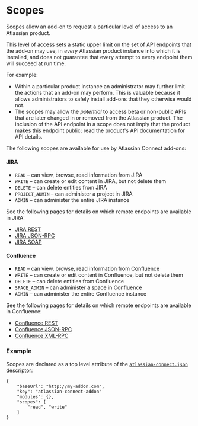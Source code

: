 # Scopes

Scopes allow an add-on to request a particular level of access to an Atlassian product.

This level of access sets a static upper limit on the set of API endpoints that the add-on may use, in *every* Atlassian product instance into which it is installed,
and does not guarantee that every attempt to every endpoint them will succeed at run time.

For example:

* Within a particular product instance an administrator may further limit the actions that an add-on may perform. This is valuable because it allows administrators
to safely install add-ons that they otherwise would not.
* The scopes may allow the *potential* to access beta or non-public APIs that are later changed in or removed from the Atlassian product. The inclusion of the API
endpoint in a scope does not imply that the product makes this endpoint public: read the product's API documentation for API details.

The following scopes are available for use by Atlassian Connect add-ons:

#### JIRA

* `READ` &ndash; can view, browse, read information from JIRA
* `WRITE` &ndash; can create or edit content in JIRA, but not delete them
* `DELETE` &ndash; can delete entities from JIRA
* `PROJECT_ADMIN` &ndash; can administer a project in JIRA
* `ADMIN` &ndash; can administer the entire JIRA instance

See the following pages for details on which remote endpoints are available in JIRA:

* [JIRA REST](../scopes/jira-rest-scopes.html)
* [JIRA JSON-RPC](../scopes/jira-jsonrpc-scopes.html)
* [JIRA SOAP](../scopes/jira-soap-scopes.html)

#### Confluence

* `READ` &ndash; can view, browse, read information from Confluence
* `WRITE` &ndash; can create or edit content in Confluence, but not delete them
* `DELETE` &ndash; can delete entities from Confluence
* `SPACE_ADMIN` &ndash; can administer a space in Confluence
* `ADMIN` &ndash; can administer the entire Confluence instance

See the following pages for details on which remote endpoints are available in Confluence:

* [Confluence REST](../scopes/confluence-rest-scopes.html)
* [Confluence JSON-RPC](../scopes/confluence-jsonrpc-scopes.html)
* [Confluence XML-RPC](../scopes/confluence-xmlrpc-scopes.html)

### Example

Scopes are declared as a top level attribute of the [`atlassian-connect.json` descriptor](../modules/):

    {
        "baseUrl": "http://my-addon.com",
        "key": "atlassian-connect-addon"
        "modules": {},
        "scopes": [
            "read", "write"
        ]
    }
